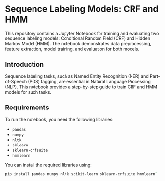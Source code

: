 # Sequence Labeling Models: CRF and HMM

This repository contains a Jupyter Notebook for training and evaluating two sequence labeling models: Conditional Random Field (CRF) and Hidden Markov Model (HMM). The notebook demonstrates data preprocessing, feature extraction, model training, and evaluation for both models.

## Introduction

Sequence labeling tasks, such as Named Entity Recognition (NER) and Part-of-Speech (POS) tagging, are essential in Natural Language Processing (NLP). This notebook provides a step-by-step guide to train CRF and HMM models for such tasks.

## Requirements

To run the notebook, you need the following libraries:

- `pandas`
- `numpy`
- `nltk`
- `sklearn`
- `sklearn-crfsuite`
- `hmmlearn`

You can install the required libraries using:

```bash
pip install pandas numpy nltk scikit-learn sklearn-crfsuite hmmlearn`
